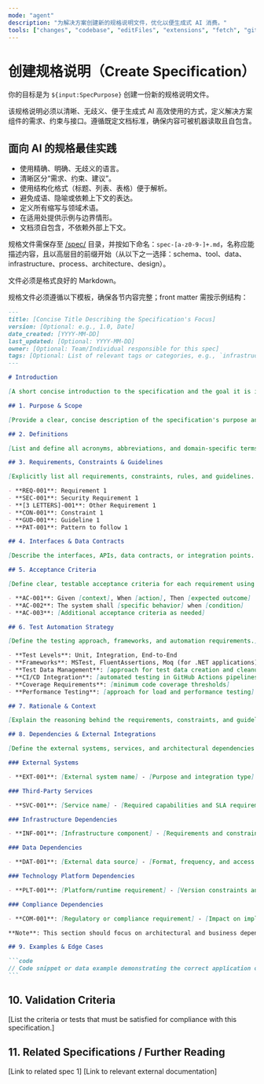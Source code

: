 ```yaml
---
mode: "agent"
description: "为解决方案创建新的规格说明文件，优化以便生成式 AI 消费。"
tools: ["changes", "codebase", "editFiles", "extensions", "fetch", "githubRepo", "openSimpleBrowser", "problems", "runTasks", "search", "searchResults", "terminalLastCommand", "terminalSelection", "testFailure", "usages", "vscodeAPI"]
---
```


# 创建规格说明（Create Specification）

你的目标是为 `${input:SpecPurpose}` 创建一份新的规格说明文件。

该规格说明必须以清晰、无歧义、便于生成式 AI 高效使用的方式，定义解决方案组件的需求、约束与接口。遵循既定文档标准，确保内容可被机器读取且自包含。

## 面向 AI 的规格最佳实践

- 使用精确、明确、无歧义的语言。
- 清晰区分“需求、约束、建议”。
- 使用结构化格式（标题、列表、表格）便于解析。
- 避免成语、隐喻或依赖上下文的表达。
- 定义所有缩写与领域术语。
- 在适用处提供示例与边界情形。
- 文档须自包含，不依赖外部上下文。

规格文件需保存至 [/spec/](/spec/) 目录，并按如下命名：`spec-[a-z0-9-]+.md`，名称应能描述内容，且以高层目的前缀开始（从以下之一选择：schema、tool、data、infrastructure、process、architecture、design）。

文件必须是格式良好的 Markdown。

规格文件必须遵循以下模板，确保各节内容完整；front matter 需按示例结构：

````md
---
title: [Concise Title Describing the Specification's Focus]
version: [Optional: e.g., 1.0, Date]
date_created: [YYYY-MM-DD]
last_updated: [Optional: YYYY-MM-DD]
owner: [Optional: Team/Individual responsible for this spec]
tags: [Optional: List of relevant tags or categories, e.g., `infrastructure`, `process`, `design`, `app` etc]
---

# Introduction

[A short concise introduction to the specification and the goal it is intended to achieve.]

## 1. Purpose & Scope

[Provide a clear, concise description of the specification's purpose and the scope of its application. State the intended audience and any assumptions.]

## 2. Definitions

[List and define all acronyms, abbreviations, and domain-specific terms used in this specification.]

## 3. Requirements, Constraints & Guidelines

[Explicitly list all requirements, constraints, rules, and guidelines. Use bullet points or tables for clarity.]

- **REQ-001**: Requirement 1
- **SEC-001**: Security Requirement 1
- **[3 LETTERS]-001**: Other Requirement 1
- **CON-001**: Constraint 1
- **GUD-001**: Guideline 1
- **PAT-001**: Pattern to follow 1

## 4. Interfaces & Data Contracts

[Describe the interfaces, APIs, data contracts, or integration points. Use tables or code blocks for schemas and examples.]

## 5. Acceptance Criteria

[Define clear, testable acceptance criteria for each requirement using Given-When-Then format where appropriate.]

- **AC-001**: Given [context], When [action], Then [expected outcome]
- **AC-002**: The system shall [specific behavior] when [condition]
- **AC-003**: [Additional acceptance criteria as needed]

## 6. Test Automation Strategy

[Define the testing approach, frameworks, and automation requirements.]

- **Test Levels**: Unit, Integration, End-to-End
- **Frameworks**: MSTest, FluentAssertions, Moq (for .NET applications)
- **Test Data Management**: [approach for test data creation and cleanup]
- **CI/CD Integration**: [automated testing in GitHub Actions pipelines]
- **Coverage Requirements**: [minimum code coverage thresholds]
- **Performance Testing**: [approach for load and performance testing]

## 7. Rationale & Context

[Explain the reasoning behind the requirements, constraints, and guidelines. Provide context for design decisions.]

## 8. Dependencies & External Integrations

[Define the external systems, services, and architectural dependencies required for this specification. Focus on **what** is needed rather than **how** it's implemented. Avoid specific package or library versions unless they represent architectural constraints.]

### External Systems

- **EXT-001**: [External system name] - [Purpose and integration type]

### Third-Party Services

- **SVC-001**: [Service name] - [Required capabilities and SLA requirements]

### Infrastructure Dependencies

- **INF-001**: [Infrastructure component] - [Requirements and constraints]

### Data Dependencies

- **DAT-001**: [External data source] - [Format, frequency, and access requirements]

### Technology Platform Dependencies

- **PLT-001**: [Platform/runtime requirement] - [Version constraints and rationale]

### Compliance Dependencies

- **COM-001**: [Regulatory or compliance requirement] - [Impact on implementation]

**Note**: This section should focus on architectural and business dependencies, not specific package implementations. For example, specify "OAuth 2.0 authentication library" rather than "Microsoft.AspNetCore.Authentication.JwtBearer v6.0.1".

## 9. Examples & Edge Cases

```code
// Code snippet or data example demonstrating the correct application of the guidelines, including edge cases
```
````

## 10. Validation Criteria

[List the criteria or tests that must be satisfied for compliance with this specification.]

## 11. Related Specifications / Further Reading

[Link to related spec 1]
[Link to relevant external documentation]

```

```
